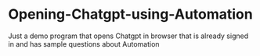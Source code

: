 # Opening-Chatgpt-using-Automation
Just a demo program that opens Chatgpt in browser that is already signed in and has sample questions about Automation
